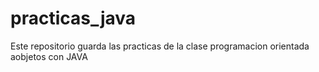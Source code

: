 # practicas_java
Este repositorio guarda las practicas de la clase programacion orientada aobjetos con JAVA
